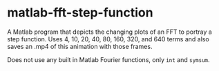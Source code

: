 # matlab-fft-step-function
A Matlab program that depicts the changing plots of an FFT to portray a step function. Uses 4, 10, 20, 40, 80, 160, 320, and 640 terms and also saves an .mp4 of this animation with those frames.

Does not use any built in Matlab Fourier functions, only ```int``` and ```symsum```.
